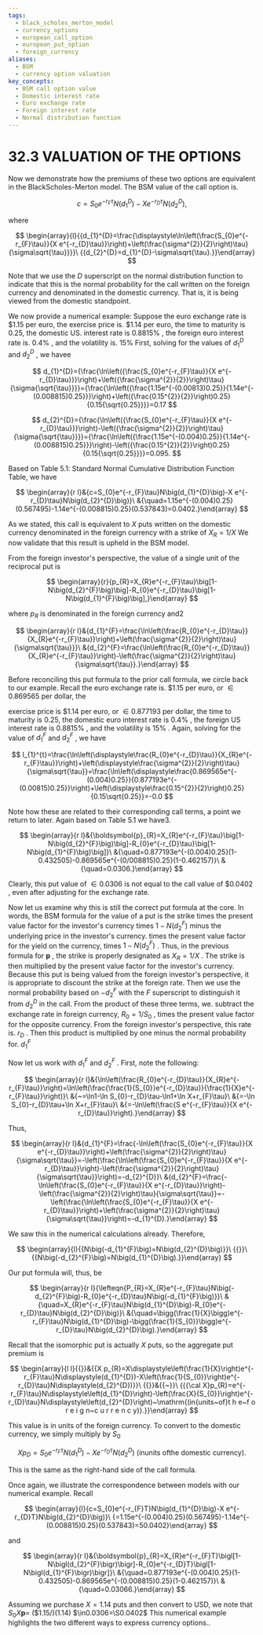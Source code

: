 ```yaml
---
tags:
  - black_scholes_merton_model
  - currency_options
  - european_call_option
  - european_put_option
  - foreign_currency
aliases:
  - BSM
  - currency option valuation
key_concepts:
  - BSM call option value
  - Domestic interest rate
  - Euro exchange rate
  - Foreign interest rate
  - Normal distribution function
---
```


# 32.3 VALUATION OF THE OPTIONS

Now we demonstrate how the premiums of these two options are equivalent in the BlackScholes-Merton model. The BSM value of the call option is.

$$
c=S_{0}e^{-r_{F}\tau}N\big(d_{1}^{D}\big)-X e^{-r_{D}\tau}N\big(d_{2}^{D}\big),
$$

where

$$
\begin{array}{l}{{d_{1}^{D}=\frac{\displaystyle\ln\left(\frac{S_{0}e^{-r_{F}\tau}}{X e^{-r_{D}\tau}}\right)+\left(\frac{\sigma^{2}}{2}\right)\tau}{\sigma\sqrt{\tau}}}}\ {{d_{2}^{D}=d_{1}^{D}-\sigma\sqrt{\tau}.}}\end{array}
$$

Note that we use the $D$ superscript on the normal distribution function to indicate that this is the normal probability for the call written on the foreign currency and denominated in the domestic currency. That is, it is being viewed from the domestic standpoint.

We now provide a numerical example: Suppose the euro exchange rate is $\$1.15$ per euro, the exercise price is. $\$1.14$ per euro, the time to maturity is 0.25, the domestic US. interest rate is $0.8815\%$ , the foreign euro interest rate is. $0.4\%$ , and the volatility is. $15\%$ First, solving for the values of $d_{1}^{D}$ and $d_{2}^{D}$ , we havee

$$
d_{1}^{D}={\frac{\ln\left({\frac{S_{0}e^{-r_{F}\tau}}{X e^{-r_{D}\tau}}}\right)+\left({\frac{\sigma^{2}}{2}}\right)\tau}{\sigma{\sqrt{\tau}}}}={\frac{\ln\left({\frac{1.15e^{-(0.00813)0.25}}{1.14e^{-(0.008815)0.25}}}\right)+\left({\frac{0.15^{2}}{2}}\right)0.25}{0.15{\sqrt{0.25}}}}=0.17
$$

$$
d_{2}^{D}={\frac{\ln\left({\frac{S_{0}e^{-r_{F}\tau}}{X e^{-r_{D}\tau}}}\right)-\left({\frac{\sigma^{2}}{2}}\right)\tau}{\sigma{\sqrt{\tau}}}}={\frac{\ln\left({\frac{1.15e^{-(0.004)0.25}}{1.14e^{-(0.008815)0.25}}}\right)-\left({\frac{0.15^{2}}{2}}\right)0.25}{0.15{\sqrt{0.25}}}}=0.095.
$$

Based on Table 5.1: Standard Normal Cumulative Distribution Function Table, we have

$$
\begin{array}{r l}&{c=S_{0}e^{-r_{F}\tau}N\big(d_{1}^{D}\big)-X e^{-r_{D}\tau}N\big(d_{2}^{D}\big)}\ &{\quad=1.15e^{-(0.004)0.25}(0.567495)-1.14e^{-(0.008815)0.25}(0.537843)=0.0402.}\end{array}
$$

As we stated, this call is equivalent to $X$ puts written on the domestic currency denominated in the foreign currency with a strike of $X_{R}=1/X$ We now validate that this result is upheld in the BSM model.

From the foreign investor's perspective, the value of a single unit of the reciprocal put is

$$
\begin{array}{r}{p_{R}=X_{R}e^{-r_{F}\tau}\big[1-N\big(d_{2}^{F}\big)\big]-R_{0}e^{-r_{D}\tau}\big[1-N\big(d_{1}^{F}\big)\big],}\end{array}
$$

where $\scriptstyle{p_{R}}$ is denominated in the foreign currency and2

$$
\begin{array}{r l}&{d_{1}^{F}=\frac{\ln\left(\frac{R_{0}e^{-r_{D}\tau}}{X_{R}e^{-r_{F}\tau}}\right)+\left(\frac{\sigma^{2}}{2}\right)\tau}{\sigma\sqrt{\tau}}}\ &{d_{2}^{F}=\frac{\ln\left(\frac{R_{0}e^{-r_{D}\tau}}{X_{R}e^{-r_{F}\tau}}\right)-\left(\frac{\sigma^{2}}{2}\right)\tau}{\sigma\sqrt{\tau}}.}\end{array}
$$

Before reconciling this put formula to the prior call formula, we circle back to our example. Recall the euro exchange rate is. $\$1.15$ per euro, or $\in0.869565$ per dollar, the

exercise price is $\$1.14$ per euro, or $\in0.877193$ per dollar, the time to maturity is 0.25, the domestic euro interest rate is $0.4\%$ , the foreign US interest rate is $0.8815\%$ , and the volatility is $15\%$ . Again, solving for the value of $d_{1}^{F}$ and $d_{2}^{F}$ , we have

$$
l_{1}^{t}=\frac{\ln\left(\displaystyle\frac{R_{0}e^{-r_{D}\tau}}{X_{R}e^{-r_{F}\tau}}\right)+\left(\displaystyle\frac{\sigma^{2}}{2}\right)\tau}{\sigma\sqrt{\tau}}=\frac{\ln\left(\displaystyle\frac{0.869565e^{-(0.004)0.25}}{0.877193e^{-(0.00815)0.25}}\right)+\left(\displaystyle\frac{0.15^{2}}{2}\right)0.25}{0.15\sqrt{0.25}}=-0.0
$$

Note how these are related to their corresponding call terms, a point we return to later.
Again based on Table 5.1 we have3.

$$
\begin{array}{r l}&{\boldsymbol{p}_{R}=X_{R}e^{-r_{F}\tau}\big[1-N\big(d_{2}^{F}\big)\big]-R_{0}e^{-r_{D}\tau}\big[1-N\big(d_{1}^{F}\big)\big]}\ &{\quad=0.877193e^{-(0.004)0.25}(1-0.432505)-0.869565e^{-(0/008815)0.25}(1-0.462157)}\ &{\quad=0.0306.}\end{array}
$$

Clearly, this put value of $\in0.0306$ is not equal to the call value of $\$0.0402$ , even after adjusting for the exchange rate.

Now let us examine why this is still the correct put formula at the core. In words, the BSM formula for the value of a put is the strike times the present value factor for the investor's currency times $1-N(d_{2}^{F})$ minus the underlying price in the investor's currency. times the present value factor for the yield on the currency, times $1-N(d_{2}^{F})$ . Thus, in the previous formula for $\boldsymbol{p}$ , the strike is properly designated as $X_{R}=1/X$ . The strike is then multiplied by the present value factor for the investor's currency. Because this put is being valued from the foreign investor's perspective, it is appropriate to discount the strike at the foreign rate. Then we use the normal probability based on $-d_{2}^{F}$ with the $F$ superscript to distinguish it from $d_{2}^{D}$ in the call. From the product of these three terms, we. subtract the exchange rate in foreign currency, $R_{0}=1/S_{0}$ , times the present value factor for the opposite currency. From the foreign investor's perspective, this rate is. $r_{D}$ . Then this product is multiplied by one minus the normal probability for. $d_{1}^{F}$

Now let us work with $d_{1}^{F}$ and $d_{2}^{F}$ . First, note the following:

$$
\begin{array}{r l}&{\ln\left(\frac{R_{0}e^{-r_{D}\tau}}{X_{R}e^{-r_{F}\tau}}\right)=\ln\left(\frac{\frac{1}{S_{0}}e^{-r_{D}\tau}}{\frac{1}{X}e^{-r_{F}\tau}}\right)}\ &{~=\ln1-\ln S_{0}-r_{D}\tau-\ln1+\ln X+r_{F}\tau}\ &{=-\ln S_{0}-r_{D}\tau+\ln X+r_{F}\tau}\ &{=-\ln\left(\frac{S e^{-r_{F}\tau}}{X e^{-r_{D}\tau}}\right).}\end{array}
$$

Thus,

$$
\begin{array}{r l}&{d_{1}^{F}=\frac{-\ln\left(\frac{S_{0}e^{-r_{F}\tau}}{X e^{-r_{D}\tau}}\right)+\left(\frac{\sigma^{2}}{2}\right)\tau}{\sigma\sqrt{\tau}}=-\left(\frac{\ln\left(\frac{S_{0}e^{-r_{F}\tau}}{X e^{-r_{D}\tau}}\right)-\left(\frac{\sigma^{2}}{2}\right)\tau}{\sigma\sqrt{\tau}}\right)=-d_{2}^{D}}\ &{d_{2}^{F}=\frac{-\ln\left(\frac{S_{0}e^{-r_{F}\tau}}{X e^{-r_{D}\tau}}\right)-\left(\frac{\sigma^{2}}{2}\right)\tau}{\sigma\sqrt{\tau}}=-\left(\frac{\ln\left(\frac{S_{0}e^{-r_{F}\tau}}{X e^{-r_{D}\tau}}\right)+\left(\frac{\sigma^{2}}{2}\right)\tau}{\sigma\sqrt{\tau}}\right)=-d_{1}^{D}.}\end{array}
$$

We saw this in the numerical calculations already. Therefore,

$$
\begin{array}{l}{{N\big(-d_{1}^{F}\big)=N\big(d_{2}^{D}\big)}}\ {{}}\ {{N\big(-d_{2}^{F}\big)=N\big(d_{1}^{D}\big).}}\end{array}
$$

Our put formula will, thus, be

$$
\begin{array}{r l}{\lefteqn{P_{R}=X_{R}e^{-r_{F}\tau}N\big(-d_{2}^{F}\big)-R_{0}e^{-r_{D}\tau}N\big(-d_{1}^{F}\big)}}\ &{\quad=X_{R}e^{-r_{F}\tau}N\big(d_{1}^{D}\big)-R_{0}e^{-r_{D}\tau}N\big(d_{2}^{D}\big)}\ &{\quad=\bigg(\frac{1}{X}\bigg)e^{-r_{F}\tau}N\big(d_{1}^{D}\big)-\bigg(\frac{1}{S_{0}}\bigg)e^{-r_{D}\tau}N\big(d_{2}^{D}\big).}\end{array}
$$

Recall that the isomorphic put is actually $X$ puts, so the aggregate put premium is

$$
\begin{array}{l l}{{}}&{{X p_{R}=X\displaystyle\left(\frac{1}{X}\right)e^{-r_{F}\tau}N\displaystyle(d_{1}^{D})-X\left(\frac{1}{S_{0}}\right)e^{-r_{D}\tau}N\displaystyle(d_{2}^{D})}}\ {{}}&{{~}}\ {{{\cal X}p_{R}=e^{-r_{F}\tau}N\displaystyle\left(d_{1}^{D}\right)-\left(\frac{X}{S_{0}}\right)e^{-r_{D}\tau}N\displaystyle\left(d_{2}^{D}\right)~\mathrm{(in{units~of}t h e~f o r e i g n~c u r r e n c y)}.}}\end{array}
$$

This value is in units of the foreign currency. To convert to the domestic currency, we simply multiply by $S_{0}$

$$
X p_{D}=S_{0}e^{-r_{F}\tau}N\bigl(d_{1}^{D}\bigr)-X e^{-r_{D}\tau}N\bigl(d_{2}^{D}\bigr)\mathrm{~(inunits~ofthe~domestic~currency).}
$$

This is the same as the right-hand side of the call formula.

Once again, we illustrate the correspondence between models with our numerical example. Recall

$$
\begin{array}{l}{c=S_{0}e^{-r_{F}T}N\big(d_{1}^{D}\big)-X e^{-r_{D}T}N\big(d_{2}^{D}\big)}\ {=1.15e^{-(0.004)0.25}(0.567495)-1.14e^{-(0.008815)0.25}(0.537843)=50.0402}\end{array}
$$

and

$$
\begin{array}{r l}&{\boldsymbol{p}_{R}=X_{R}e^{-r_{F}T}\bigl[1-N\bigl(d_{2}^{F}\bigr)\bigr]-R_{0}e^{-r_{D}T}\bigl[1-N\bigl(d_{1}^{F}\bigr)\bigr]}\ &{\quad=0.877193e^{-(0.004)0.25}(1-0.432505)-0.869565e^{-(0.008815)0.25}(1-0.462157)}\ &{\quad=0.03066.}\end{array}
$$

Assuming we purchase $X=1.14$ puts and then convert to USD, we note that $S_{0}X\boldsymbol{p}=$ (\$1.15/)(1.14) $\in0.0306=\S0.0402$ This numerical example highlights the two different ways to express currency options..
